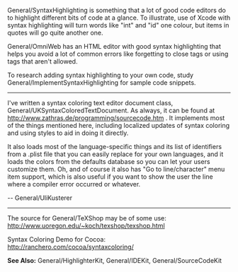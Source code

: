 

General/SyntaxHighlighting is something that a lot of good code editors do to highlight different bits of code at a glance. To illustrate, use of Xcode with syntax highlighting will turn words like "int" and "id" one colour, but items in quotes will go quite another one.

General/OmniWeb has an HTML editor with good syntax highlighting that helps you avoid a lot of common errors like forgetting to close tags or using tags that aren't allowed.

To research adding syntax highlighting to your own code, study General/ImplementSyntaxHighlighting for sample code snippets.

----

I've written a syntax coloring text editor document class, General/UKSyntaxColoredTextDocument. As always, it can be found at http://www.zathras.de/programming/sourcecode.htm . It implements most of the things mentioned here, including localized updates of syntax coloring and using styles to aid in doing it directly.

It also loads most of the language-specific things and its list of identifiers from a .plist file that you can easily replace for your own languages, and it loads the colors from the defaults database so you can let your users customize them. Oh, and of course it also has "Go to line/character" menu item support, which is also useful if you want to show the user the line where a compiler error occurred or whatever.

-- General/UliKusterer

----

The source for General/TeXShop may be of some use:
http://www.uoregon.edu/~koch/texshop/texshop.html

Syntax Coloring Demo for Cocoa:
http://ranchero.com/cocoa/syntaxcoloring/

**See Also:**  General/HighlighterKit, General/IDEKit, General/SourceCodeKit